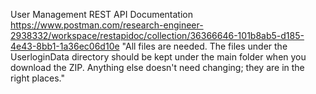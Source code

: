 User Management REST API Documentation https://www.postman.com/research-engineer-2938332/workspace/restapidoc/collection/36366646-101b8ab5-d185-4e43-8bb1-1a36ec06d10e
"All files are needed. The files under the UserloginData directory should be kept under the main folder when you download the ZIP. Anything else doesn't need changing; they are in the right places."

